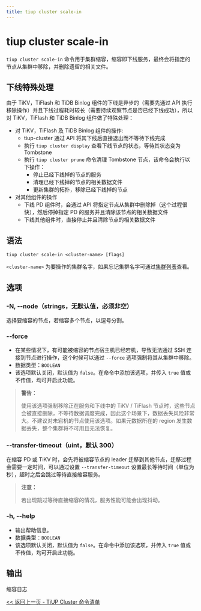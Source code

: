 ```yaml
---
title: tiup cluster scale-in
---
```


# tiup cluster scale-in

`tiup cluster scale-in` 命令用于集群缩容，缩容即下线服务，最终会将指定的节点从集群中移除，并删除遗留的相关文件。

## 下线特殊处理

由于 TiKV，TiFlash 和 TiDB Binlog 组件的下线是异步的（需要先通过 API 执行移除操作）并且下线过程耗时较长（需要持续观察节点是否已经下线成功），所以对 TiKV，TiFlash 和 TiDB Binlog 组件做了特殊处理：

- 对 TiKV，TiFlash 及 TiDB Binlog 组件的操作:
    - tiup-cluster 通过 API 将其下线后直接退出而不等待下线完成
    - 执行 `tiup cluster display` 查看下线节点的状态，等待其状态变为 Tombstone
    - 执行 `tiup cluster prune` 命令清理 Tombstone 节点，该命令会执行以下操作：
        - 停止已经下线掉的节点的服务
        - 清理已经下线掉的节点的相关数据文件
        - 更新集群的拓扑，移除已经下线掉的节点
- 对其他组件的操作
    - 下线 PD 组件时，会通过 API 将指定节点从集群中删除掉（这个过程很快），然后停掉指定 PD 的服务并且清除该节点的相关数据文件
    - 下线其他组件时，直接停止并且清除节点的相关数据文件

## 语法

```shell
tiup cluster scale-in <cluster-name> [flags]
```

`<cluster-name>` 为要操作的集群名字，如果忘记集群名字可通过[集群列表](/tiup/tiup-component-cluster-list.md)查看。

## 选项

### -N, --node（strings，无默认值，必须非空）

选择要缩容的节点，若缩容多个节点，以逗号分割。

### --force

- 在某些情况下，有可能被缩容的节点宿主机已经宕机，导致无法通过 SSH 连接到节点进行操作，这个时候可以通过 `--force` 选项强制将其从集群中移除。
- 数据类型：`BOOLEAN`
- 该选项默认关闭，默认值为 `false`。在命令中添加该选项，并传入 `true` 值或不传值，均可开启此功能。

> **警告：**
>
> 使用该选项强制移除正在服务和下线中的 TiKV / TiFlash 节点时，这些节点会被直接删除，不等待数据调度完成，因此这个场景下，数据丢失风险非常大。不建议对未宕机的节点使用该选项。如果元数据所在的 region 发生数据丢失，整个集群将不可用且无法恢复。

### --transfer-timeout（uint，默认 300）

在缩容 PD 或 TiKV 时，会先将被缩容节点的 leader 迁移到其他节点，迁移过程会需要一定时间，可以通过设置 `--transfer-timeout` 设置最长等待时间（单位为秒），超时之后会跳过等待直接缩容服务。

> **注意：**
>
> 若出现跳过等待直接缩容的情况，服务性能可能会出现抖动。

### -h, --help

- 输出帮助信息。
- 数据类型：`BOOLEAN`
- 该选项默认关闭，默认值为 `false`。在命令中添加该选项，并传入 `true` 值或不传值，均可开启此功能。

## 输出

缩容日志

[<< 返回上一页 - TiUP Cluster 命令清单](/tiup/tiup-component-cluster.md#命令清单)

